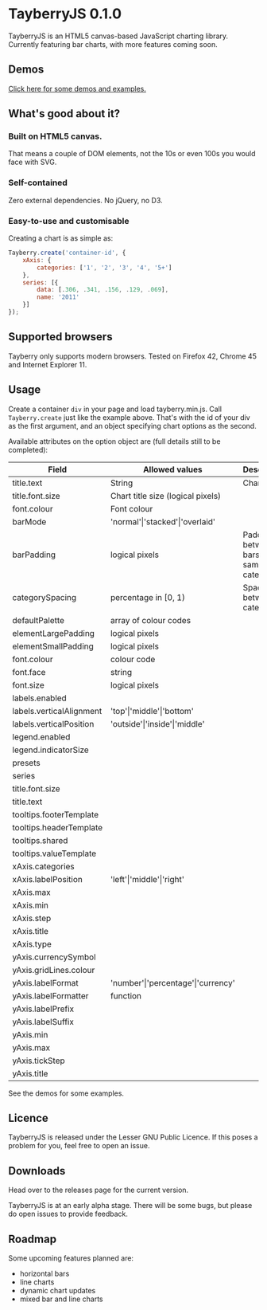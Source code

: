 # TayberryJS 0.1.0

TayberryJS is an HTML5 canvas-based JavaScript charting library. Currently featuring bar charts, with more features coming soon.

## Demos
[Click here for some demos and examples.](https://reupen.github.io/tayberry)

## What's good about it?

### Built on HTML5 canvas. 

That means a couple of DOM elements, not the 10s or even 100s you would face with SVG.

### Self-contained

Zero external dependencies. No jQuery, no D3.

### Easy-to-use and customisable

Creating a chart is as simple as:

```javascript
Tayberry.create('container-id', {
    xAxis: {
        categories: ['1', '2', '3', '4', '5+']
    },
    series: [{
        data: [.306, .341, .156, .129, .069],
        name: '2011'
    }]
});
```

## Supported browsers

Tayberry only supports modern browsers. Tested on Firefox 42, Chrome 45 and Internet Explorer 11.

## Usage

Create a container `div` in your page and load tayberry.min.js. Call `Tayberry.create`
just like the example above. That's with the id of your div as the first argument, and an object specifying chart options as the second.

Available attributes on the option object are (full details still to be completed):

| Field           | Allowed values | Description |
| ---------------------- | ------------- |------------- |
| title.text             | String | Chart title  |
| title.font.size        | Chart title size (logical pixels)                           |
| font.colour           | Font colour                           |
| barMode                       | 'normal'\|'stacked'\|'overlaid'                |
| barPadding                    | logical pixels          | Padding between bars in the same category |
| categorySpacing               | percentage in [0, 1)                | Spacing between categories |
| defaultPalette                | array of colour codes |
| elementLargePadding           | logical pixels |
| elementSmallPadding           | logical pixels |
| font.colour                   | colour code   |
| font.face                     | string |
| font.size                     | logical pixels |
| labels.enabled                |                 |
| labels.verticalAlignment      | 'top'\|'middle'\|'bottom'                |
| labels.verticalPosition       | 'outside'\|'inside'\|'middle' |
| legend.enabled                |                 |
| legend.indicatorSize          |                 |
| presets                       |                 |
| series                        |                 |
| title.font.size               |                 |
| title.text                    |                 |
| tooltips.footerTemplate       |                 |
| tooltips.headerTemplate       |                 |
| tooltips.shared               |                 |
| tooltips.valueTemplate        |                 |
| xAxis.categories              |                 |
| xAxis.labelPosition           | 'left'\|'middle'\|'right' |
| xAxis.max                     |                 |
| xAxis.min                     |                 |
| xAxis.step                    |                 |
| xAxis.title                   |                 |
| xAxis.type                    |                 |
| yAxis.currencySymbol          |                 |
| yAxis.gridLines.colour        |                 |
| yAxis.labelFormat             | 'number'\|'percentage'\|'currency'                |
| yAxis.labelFormatter          | function          |
| yAxis.labelPrefix             |                |
| yAxis.labelSuffix             |                 |
| yAxis.min                     |                 |
| yAxis.max                     |                 |
| yAxis.tickStep                |                 |
| yAxis.title                   |                 |

See the demos for some examples.

## Licence

TayberryJS is released under the Lesser GNU Public Licence. If this poses a problem for you, feel free to open an issue.

## Downloads

Head over to the releases page for the current version.

TayberryJS is at an early alpha stage. There will be some bugs, but please do open issues to provide feedback.

## Roadmap

Some upcoming features planned are:
* horizontal bars
* line charts
* dynamic chart updates
* mixed bar and line charts
